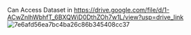 Can Access Dataset in https://drive.google.com/file/d/1-ACwZnlhWbhfT_6BXQWiD0DthZOh7w1L/view?usp=drive_link
![7e6afd56ea7bc4ba26c86b345408cc37](https://github.com/SeongMon/GFDA/assets/118545892/ad069bf1-e890-49b6-9273-629768c4b052)

